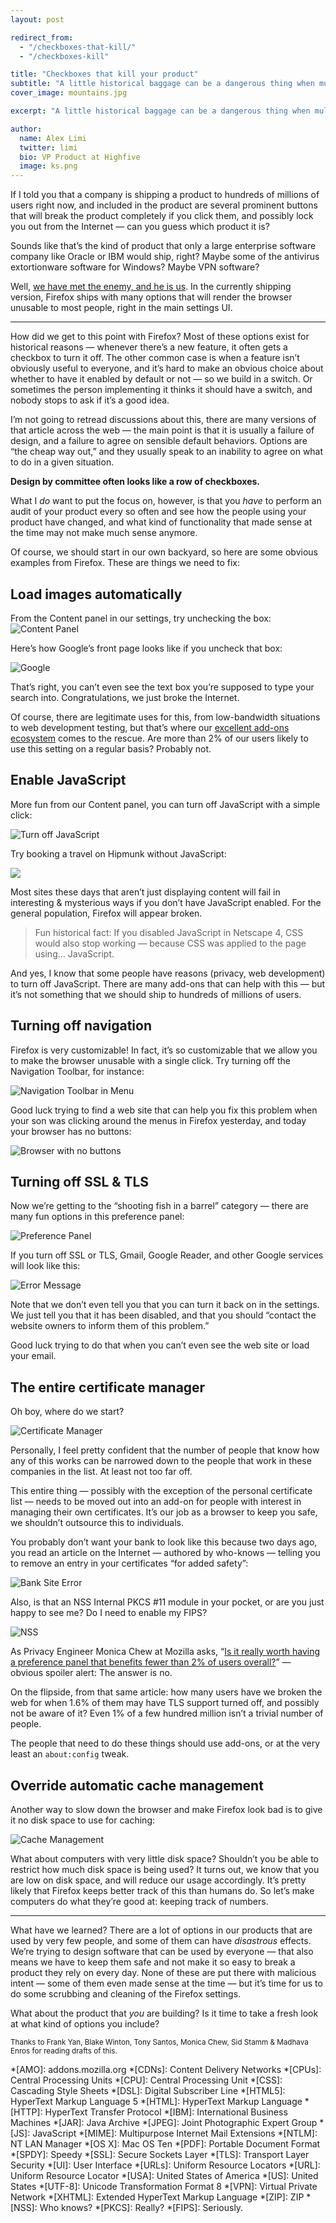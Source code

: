 ```yaml
---
layout: post

redirect_from:
  - "/checkboxes-that-kill/"
  - "/checkboxes-kill"

title: "Checkboxes that kill your product"
subtitle: "A little historical baggage can be a dangerous thing when multiplied by a few hundred million individuals"
cover_image: mountains.jpg

excerpt: "A little historical baggage can be a dangerous thing when multiplied by a few hundred million individuals"

author:
  name: Alex Limi
  twitter: limi
  bio: VP Product at Highfive
  image: ks.png
---
```


If I told you that a company is shipping a product to hundreds of millions of users right now, and included in the product are several prominent buttons that will break the product completely if you click them, and possibly lock you out from the Internet — can you guess which product it is?

Sounds like that’s the kind of product that only a large enterprise software company like Oracle or IBM would ship, right? Maybe some of the antivirus extortionware software for Windows? Maybe VPN software?

Well, [we have met the enemy, and he is us].
In the currently shipping version, Firefox ships with many options that will render the browser unusable to most people, right in the main settings UI.

***

How did we get to this point with Firefox? Most of these options exist for historical reasons — whenever there’s a new feature, it often gets a checkbox to turn it off. The other common case is when a feature isn’t obviously useful to everyone, and it’s hard to make an obvious choice about whether to have it enabled by default or not — so we build in a switch. Or sometimes the person implementing it thinks it should have a switch, and nobody stops to ask if it’s a good idea.

I’m not going to retread discussions about this, there are many versions of that article across the web — the main point is that it is usually a failure of design, and a failure to agree on sensible default behaviors. Options are “the cheap way out,” and they usually speak to an inability to agree on what to do in a given situation.

**Design by committee often looks like a row of checkboxes.**

What I *do* want to put the focus on, however, is that you *have* to perform an audit of your product every so often and see how the people using your product have changed, and what kind of functionality that made sense at the time may not make much sense anymore.

Of course, we should start in our own backyard, so here are some obvious examples from Firefox. These are things we need to fix:


## Load images automatically

From the Content panel in our settings, try unchecking the box:
![Content Panel](https://i.imgur.com/Xxo6hmw.png)

Here’s how Google’s front page looks like if you uncheck that box:

![Google](https://i.imgur.com/3aLJmS2.png")

That’s right, you can’t even see the text box you’re supposed to type your search into. Congratulations, we just broke the Internet.

Of course, there are legitimate uses for this, from low-bandwidth situations to web development testing, but that’s where our [excellent add-ons ecosystem] comes to the rescue. Are more than 2% of our users likely to use this setting on a regular basis? Probably not.


## Enable JavaScript

More fun from our Content panel, you can turn off JavaScript with a simple click:

![Turn off JavaScript](https://i.imgur.com/Xxo6hmw.png)

Try booking a travel on Hipmunk without JavaScript:

![](https://i.imgur.com/c6OOjp7.png)

Most sites these days that aren’t just displaying content will fail in interesting &amp; mysterious ways if you don’t have JavaScript enabled. For the general population, Firefox will appear broken.

> Fun historical fact: If you disabled JavaScript in Netscape 4, CSS would also stop working — because CSS was applied to the page using… JavaScript.

And yes, I know that some people have reasons (privacy, web development) to turn off JavaScript. There are many add-ons that can help with this — but it’s not something that we should ship to hundreds of millions of users.


## Turning off navigation

Firefox is very customizable! In fact, it’s so customizable that we allow you to make the browser unusable with a single click. Try turning off the Navigation Toolbar, for instance:

![Navigation Toolbar in Menu](https://i.imgur.com/W2QOeWQ.png)

Good luck trying to find a web site that can help you fix this problem when your son was clicking around the menus in Firefox yesterday, and today your browser has no buttons:

![Browser with no buttons](https://i.imgur.com/0JmJ60q.png)


## Turning off SSL &amp; TLS

Now we’re getting to the “shooting fish in a barrel” category — there are many fun options in this preference panel:

![Preference Panel](https://i.imgur.com/Q1SRzmH.png)

If you turn off SSL or TLS, Gmail, Google Reader, and other Google services will look like this:

![Error Message](https://i.imgur.com/FjDK3dn.png)

Note that we don’t even tell you that you can turn it back on in the settings. We just tell you that it has been disabled, and that you should “contact the website owners to inform them of this problem.”

Good luck trying to do that when you can’t even see the web site or load your email.


## The entire certificate manager

Oh boy, where do we start?

![Certificate Manager](https://i.imgur.com/YxVQID7.png)

Personally, I feel pretty confident that the number of people that know how any of this works can be narrowed down to the people that work in these companies in the list. At least not too far off.

This entire thing — possibly with the exception of the personal certificate list — needs to be moved out into an add-on for people with interest in managing their own certificates. It’s our job as a browser to keep you safe, we shouldn’t outsource this to individuals.

You probably don’t want your bank to look like this because two days ago, you read an article on the Internet — authored by who-knows — telling you to remove an entry in your certificates “for added safety”:

![Bank Site Error](https://i.imgur.com/Zn3auty.png)

Also, is that an NSS Internal PKCS #11 module in your pocket, or are you just happy to see me? Do I need to enable my FIPS?

![NSS](https://i.imgur.com/eLDED0a.png)

As Privacy Engineer Monica Chew at Mozilla asks, “[Is it really worth having a preference panel that benefits fewer than 2% of users overall?]” — obvious spoiler alert: The answer is no.

On the flipside, from that same article: how many users have we broken the web for when 1.6% of them may have TLS support turned off, and possibly not be aware of it? Even 1% of a few hundred million isn’t a trivial number of people.

The people that need to do these things should use add-ons, or at the very least an <code>about:config</code> tweak.


## Override automatic cache management

Another way to slow down the browser and make Firefox look bad is to give it no disk space to use for caching:

![Cache Management](https://i.imgur.com/91N6zzP.png)

What about computers with very little disk space? Shouldn’t you be able to restrict how much disk space is being used? It turns out, we know that you are low on disk space, and will reduce our usage accordingly. It’s pretty likely that Firefox keeps better track of this than humans do. So let’s make computers do what they’re good at: keeping track of numbers.

***

What have we learned? There are a lot of options in our products that are used by very few people, and some of them can have *disastrous* effects. We’re trying to design software that can be used by everyone — that also means we have to keep them safe and not make it so easy to break a product they rely on every day. None of these are put there with malicious intent — some of them  even made sense at the time — but it’s time for us to do some scrubbing and cleaning of the Firefox settings.

What about the product that *you* are building? Is it time to take a fresh look at what kind of options you include?

<small>Thanks to Frank Yan, Blake Winton, Tony Santos, Monica Chew, Sid Stamm &amp; Madhava Enros for reading drafts of this.</small>

[excellent add-ons ecosystem]: https://addons.mozilla.org
[Is it really worth having a preference panel that benefits fewer than 2% of users overall?]: https://monica-at-mozilla.blogspot.com/2013/02/writing-for-98.html
[we have met the enemy, and he is us]: https://en.wikipedia.org/wiki/Pogo_%28comic_strip%29#.22We_have_met_the_enemy_and_he_is_us..22 "Quote from Pogo, the comic strip"

*[AMO]: addons.mozilla.org
*[CDNs]: Content Delivery Networks
*[CPUs]: Central Processing Units
*[CPU]: Central Processing Unit
*[CSS]: Cascading Style Sheets
*[DSL]: Digital Subscriber Line
*[HTML5]: HyperText Markup Language 5
*[HTML]: HyperText Markup Language
*[HTTP]: HyperText Transfer Protocol
*[IBM]: International Business Machines
*[JAR]: Java Archive
*[JPEG]: Joint Photographic Expert Group
*[JS]: JavaScript
*[MIME]: Multipurpose Internet Mail Extensions
*[NTLM]: NT LAN Manager
*[OS X]: Mac OS Ten
*[PDF]: Portable Document Format
*[SPDY]: Speedy
*[SSL]: Secure Sockets Layer
*[TLS]: Transport Layer Security
*[UI]: User Interface
*[URLs]: Uniform Resource Locators
*[URL]: Uniform Resource Locator
*[USA]: United States of America
*[US]: United States
*[UTF-8]: Unicode Transformation Format 8
*[VPN]: Virtual Private Network
*[XHTML]: Extended HyperText Markup Language
*[ZIP]: ZIP
*[NSS]: Who knows?
*[PKCS]: Really?
*[FIPS]: Seriously.
